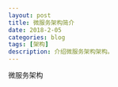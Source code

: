 ```yaml
---
layout: post
title: 微服务架构简介
date: 2018-2-05
categories: blog
tags: [架构]
description: 介绍微服务架构架构。
---
```




微服务架构

​	






